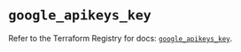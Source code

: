 # `google_apikeys_key`

Refer to the Terraform Registry for docs: [`google_apikeys_key`](https://registry.terraform.io/providers/hashicorp/google-beta/5.20.0/docs/resources/google_apikeys_key).
